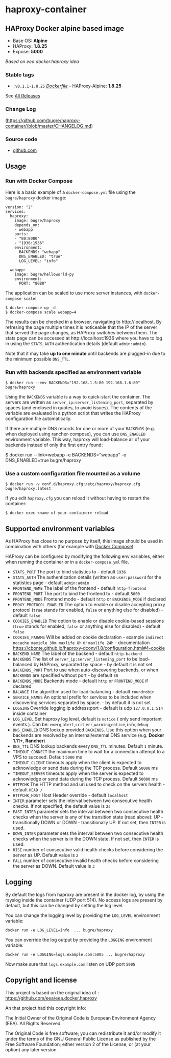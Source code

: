 # haproxy-container
## HAProxy Docker alpine based image

 - Base OS: **Alpine**
 - HAProxy: **1.8.25**
 - Expose: **5000**


  *Based on eea.docker.haproxy idea*

### Stable tags

  - `:v0.1.1-1.8.25` [*Dockerfile*](https://github.com/bugre/haproxy-container/blob/v0.1.1-1.8.25/haproxy/Dockerfile) - HAProxy-Alpine: **1.8.25**


See [All Releases](https://github.com/bugre/haproxy-container/releases)

### Change Log

(https://github.com/bugre/haproxy-container//blob/master/CHANGELOG.md)

### Source code

  - [github.com](https://github.com/bugre/haproxy-container/)


## Usage


### Run with Docker Compose

Here is a basic example of a `docker-compose.yml` file using the `bugre/haproxy` docker image:

    version: "2"
    services:
      haproxy:
        image: bugre/haproxy
        depends_on:
        - webapp
        ports:
        - "80:8080"
        - "1936:1936"
        environment:
          BACKENDS: "webapp"
          DNS_ENABLED: "true"
          LOG_LEVEL: "info"

      webapp:
        image: bugre/helloworld-py
        environment:
          PORT: "8080"


The application can be scaled to use more server instances, with `docker-compose scale`:

    $ docker-compose up -d
    $ docker-compose scale webapp=4

The results can be checked in a browser, navigating to http://localhost.
By refresing the page multiple times it is noticeable that the IP of the server
that served the page changes, as HAProxy switches between them.
The stats page can be accessed at http://localhost:1936 where you have to log in
using the `STATS_AUTH` authentication details (default `admin:admin`).

Note that it may take **up to one minute** until backends are plugged-in due to the
minimum possible `DNS_TTL`.


### Run with backends specified as environment variable

    $ docker run --env BACKENDS="192.168.1.5:80 192.168.1.6:80" bugre/haproxy

Using the `BACKENDS` variable is a way to quick-start the container.
The servers are written as `server_ip:server_listening_port`,
separated by spaces (and enclosed in quotes, to avoid issues).
The contents of the variable are evaluated in a python script that writes
the HAProxy configuration file automatically.

If there are multiple DNS records for one or more of your `BACKENDS` (e.g. when deployed using rancher-compose),
you can use `DNS_ENABLED` environment variable. This way, haproxy will load-balance
all of your backends instead of only the first entry found:

  $ docker run --link=webapp -e BACKENDS="webapp" -e DNS_ENABLED=true bugre/haproxy


### Use a custom configuration file mounted as a volume

    $ docker run -v conf.d/haproxy.cfg:/etc/haproxy/haproxy.cfg bugre/haproxy:latest


If you edit `haproxy.cfg` you can reload it without having to restart the container:

    $ docker exec <name-of-your-container> reload


## Supported environment variables ##

As HAProxy has close to no purpose by itself, this image should be used in
combination with others (for example with [Docker Compose](https://docs.docker.com/compose/)).

HAProxy can be configured by modifying the following env variables,
either when running the container or in a `docker-compose.yml` file.

  * `STATS_PORT` The port to bind statistics to - default `1936`
  * `STATS_AUTH` The authentication details (written as `user:password` for the statistics page - default `admin:admin`
  * `FRONTEND_NAME` The label of the frontend - default `http-frontend`
  * `FRONTEND_PORT` The port to bind the frontend to - default `5000`
  * `FRONTEND_MODE` Frontend mode - default `http` or `BACKENDS_MODE` if declared
  * `PROXY_PROTOCOL_ENABLED` The option to enable or disable accepting proxy protocol (`true` stands for enabled, `false` or anything else for disabled) - default `false`
  * `COOKIES_ENABLED` The option to enable or disable cookie-based sessions (`true` stands for enabled, `false` or anything else for disabled) - default `false`
  * `COOKIES_PARAMS` Will be added on cookie declaration - example `indirect nocache maxidle 30m maxlife 8h` or `maxlife 24h` - documentation https://cbonte.github.io/haproxy-dconv/1.8/configuration.html#4-cookie
  * `BACKEND_NAME` The label of the backend - default `http-backend`
  * `BACKENDS` The list of `server_ip:server_listening_port` to be load-balanced by HAProxy, separated by space - by default it is not set
  * `BACKENDS_PORT` Port to use when auto-discovering backends, or when `BACKENDS` are specified without port - by default `80`
  * `BACKENDS_MODE` Backends mode - default `http` or `FRONTEND_MODE` if declared
  * `BALANCE` The algorithm used for load-balancing - default `roundrobin`
  * `SERVICE_NAMES` An optional prefix for services to be included when discovering services separated by space. - by default it is not set
  * `LOGGING` Override logging ip address:port - default is udp `127.0.0.1:514` inside container
  * `LOG_LEVEL` Set haproxy log level, default is `notice` ( only send important events ). Can be: `emerg`,`alert`,`crit`,`err`,`warning`,`notice`,`info`,`debug`
  * `DNS_ENABLED` DNS lookup provided `BACKENDS`. Use this option when your backends are resolved by an internal/external DNS service (e.g. **Docker 1.11+**, **Rancher**)
  * `DNS_TTL` DNS lookup backends every `DNS_TTL` minutes. Default `1` minute.
  * `TIMEOUT_CONNECT` the maximum time to wait for a connection attempt to a VPS to succeed. Default `5000` ms
  * `TIMEOUT_CLIENT` timeouts apply when the client is expected to acknowledge or send data during the TCP process. Default `50000` ms
  * `TIMEOUT_SERVER` timeouts apply when the server is expected to acknowledge or send data during the TCP process. Default `50000` ms
  * `HTTPCHK` The HTTP method and uri used to check on the servers health - default `HEAD /`
  * `HTTPCHK_HOST` Host Header override - default `localhost`
  * `INTER` parameter sets the interval between two consecutive health checks. If not specified, the default value is `2s`
  * `FAST_INTER` parameter sets the interval between two consecutive health checks when the server is any of the transition state (read above): UP - transitionally DOWN or DOWN - transitionally UP. If not set, then `INTER` is used.
  * `DOWN_INTER` parameter sets the interval between two consecutive health checks when the server is in the DOWN state. If not set, then `INTER` is used.
  * `RISE` number of consecutive valid health checks before considering the server as UP. Default value is `2`
  * `FALL` number of consecutive invalid health checks before considering the server as DOWN. Default value is `3`


## Logging

By default the logs from haproxy are present in the docker log, by using the rsyslog inside the container (UDP port 514). No access logs are present by default, but this can be changed by setting the log level.

You can change the logging level by providing the `LOG_LEVEL` environment variable:

    docker run -e LOG_LEVEL=info  ... bugre/haproxy

You can override the log output by providing the `LOGGING` environment variable:

    docker run -e LOGGING=logs.example.com:5005 ... bugre/haproxy

Now make sure that `logs.example.com` listen on UDP port `5005`

## Copyright and license

This project is based on the original idea of : https://github.com/eea/eea.docker.haproxy

An that project had this copyright info:

The Initial Owner of the Original Code is European Environment Agency (EEA).
All Rights Reserved.

The Original Code is free software;
you can redistribute it and/or modify it under the terms of the GNU
General Public License as published by the Free Software Foundation;
either version 2 of the License, or (at your option) any later
version.
